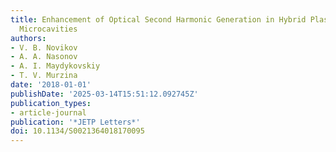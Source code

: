 ```yaml
---
title: Enhancement of Optical Second Harmonic Generation in Hybrid Plasmonic–Photonic
  Microcavities
authors:
- V. B. Novikov
- A. A. Nasonov
- A. I. Maydykovskiy
- T. V. Murzina
date: '2018-01-01'
publishDate: '2025-03-14T15:51:12.092745Z'
publication_types:
- article-journal
publication: '*JETP Letters*'
doi: 10.1134/S0021364018170095
---
```

